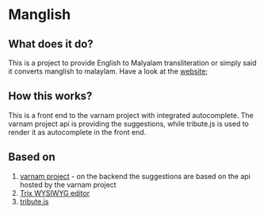 # Manglish

## What does it do?

This is a project to provide English to Malyalam transliteration or simply said it converts manglish to malaylam. Have a look at the [website](krishnanunnir.github.io/manglish/);

## How this works?

This is a front end to the varnam project with integrated autocomplete. The varnam project api is providing the suggestions, while tribute.js is used to render it as autocomplete in the front end.

## Based on

1. [varnam project](https://github.com/varnamproject/varnamd) - on the backend the suggestions are based on the api hosted by the varnam project
2. [Trix WYSIWYG editor](https://github.com/basecamp/trix)
3. [tribute.js](https://github.com/zurb/tribute)